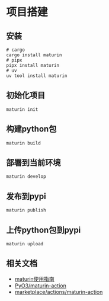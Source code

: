 # 项目搭建

## 安装

```shell
# cargo
cargo install maturin
# pipx
pipx install maturin
# uv
uv tool install maturin
```

## 初始化项目

```shell
maturin init
```

## 构建python包

```shell
maturin build
```

## 部署到当前环境

```shell
maturin develop
```

## 发布到pypi

```shell
maturin publish
```

## 上传python包到pypi

```shell
maturin upload
```

## 相关文档

- [maturin使用指南](https://www.maturin.rs/)
- [PyO3/maturin-action](https://github.com/PyO3/maturin-action)
- [marketplace/actions/maturin-action](https://github.com/marketplace/actions/maturin-action)
